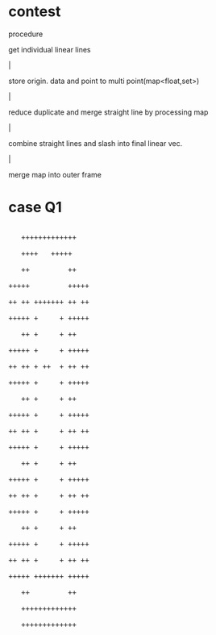 # contest
procedure

get individual linear lines

|

store origin. data and point to multi point(map<float,set<float>>)

|

reduce duplicate and merge straight line by processing map

|

combine straight lines and slash into final linear vec.

|

merge map into outer frame

# case Q1

   <pre>
  
   +++++++++++++
	 
   ++++   +++++
	 
   ++         ++
	 
+++++         +++++

++ ++ +++++++ ++ ++

+++++ +     + +++++

   ++ +     + ++
	 
+++++ +     + +++++

++ ++ + ++  + ++ ++

+++++ +     + +++++

   ++ +     + ++
	 
+++++ +     + +++++

++ ++ +     + ++ ++

+++++ +     + +++++

   ++ +     + ++
	 
+++++ +     + +++++

++ ++ +     + ++ ++

+++++ +     + +++++

   ++ +     + ++
	 
+++++ +     + +++++

++ ++ +     + ++ ++

+++++ +++++++ +++++

   ++         ++
	 
   +++++++++++++
	 
   +++++++++++++

</pre>
